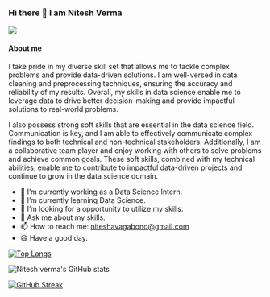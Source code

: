 ### Hi there 👋 I am Nitesh Verma

![](https://komarev.com/ghpvc/?username=niteshavagabond&theme=dark)

#### About me

I take pride in my diverse skill set that allows me to tackle complex problems and provide data-driven solutions. I am well-versed in data cleaning and preprocessing techniques, ensuring the accuracy and reliability of my results. Overall, my skills in data science enable me to leverage data to drive better decision-making and provide impactful solutions to real-world problems.

  I also possess strong soft skills that are essential in the data science field. Communication is key, and I am able to effectively communicate complex findings to both technical and non-technical stakeholders. Additionally, I am a collaborative team player and enjoy working with others to solve problems and achieve common goals. These soft skills, combined with my technical abilities, enable me to contribute to impactful data-driven projects and continue to grow in the data science domain.




- 🔭 I’m currently working as a Data Science Intern.
- 🌱 I’m currently learning Data Science.
- 🤔 I’m looking for a opportunity to utilize my skills.
- 💬 Ask me about my skills.
- 📫 How to reach me: niteshavagabond@gmail.com
- 😄 Have a good day.

[![Top Langs](https://github-readme-stats.vercel.app/api/top-langs/?username=niteshavagabond&layout=compact&theme=dark)](https://github.com/niteshavagabond/github-readme-stats)

![Nitesh verma's GitHub stats](https://github-readme-stats.vercel.app/api?username=niteshavagabond&show_icons=true&theme=dark)

[![GitHub Streak](https://streak-stats.demolab.com/?user=niteshavagabond&theme=dark)](https://git.io/streak-stats)

